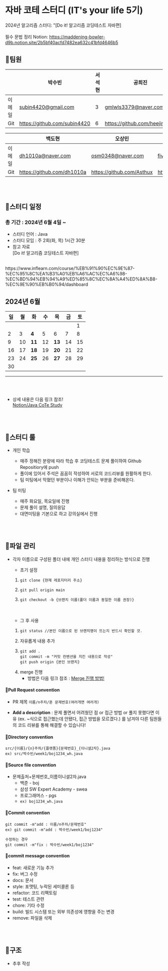 # 자바 코테 스터디 (IT's your life 5기)
2024년 알고리즘 스터디: "[Do it! 알고리즘 코딩테스트 자바편]
<br>
<br>
필수 문법 정리 Notion: https://maddening-bowler-d9b.notion.site/2b5bf40acfd7482ea632c41bfd4646b5
## 📍팀원


|  | 박수빈 | 서석현 | 공희진 | 배광민 |
| --- | --- | --- | ---| ---|
| 이메일 | subin4420@gmail.com | 3 | gmlwls3379@naver.com | qoendqh@naver.com |
| Git | https://github.com/subin4420 | 6 | https://github.com/heejinkong | https://github.com/pangminwhere |

|  | 백도현 | 오상민 | 오수민 | 이보윤 |
| --- | --- | --- | ---| ---|
| 이메일 | dh1010a@naver.com | osm0348@naver.com |fivesoomin@gmail.com|qhdbs0802@naver.com|
| Git | https://github.com/dh1010a | https://github.com/Asthux |https://github.com/ssooomm|https://github.com/BoyunLee|


<br>

<br>


## 📍스터디 일정
### 총 기간 : 2024년 6월 4일 ~ 

- 스터디 언어 : Java
- 스터디 모임 : 주 2회(화, 목) 1시간 30분
- 참고 자료
  <br>
  [Do it! 알고리즘 코딩테스트 자바편]
 <br>
  https://www.inflearn.com/course/%EB%91%90%EC%9E%87-%EC%95%8C%EA%B3%A0%EB%A6%AC%EC%A6%98-%EC%BD%94%EB%94%A9%ED%85%8C%EC%8A%A4%ED%8A%B8-%EC%9E%90%EB%B0%94/dashboard

<br>

## 2024년 6월

| 일 | 월 | 화 | 수 | 목 | 금 | 토 |
|----|----|----|----|----|----|----|
|    |    |    |    |    |    |  1 |
|  2 |  3 |  **4** |  5 |  6 |  7 |  8 |
|  9 | 10 | **11** | 12 | **13** | 14 | 15 |
| 16 | 17 | **18** | 19 | **20** | 21 | 22 |
| 23 | 24 | **25** | 26 | **27** | 28 | 29 |
| 30 |    |    |    |    |    |    |
<hr>
<br>
<br>

- 상세 내용은 다음 링크 참조!<br>
[Notion/Java CoTe Study](노션렝크)

<br>
<br>

## 📍스터디 룰
- 개인 학습
    - 매주 정해진 분량에 따라 학습 후 코딩테스트 문제 풀이하여 Github Repositiory에 push
    - 풀이에 있어서 주석은 꼼꼼히 작성하여 서로의 코드리뷰를 원활하게 한다.
    - 팀 미팅에서 막혔던 부분이나 이해가 안되는 부분을 준비해온다.
     
- 팀 미팅
    - 매주 화요일, 목요일에 진행
    - 문제 풀이 설명, 질의응답
    - 대면미팅을 기본으로 하고 강의실에서 진행

<br>
<br>

## 📍파일 관리
- 각자 이름으로 구성된 폴더 내에 개인 스터디 내용을 정리하는 방식으로 진행 <br>
  - 초기 설정
  1. ```
     git clone {현재 레포지터리 주소}
     ```
  2. ```
     git pull origin main
     ```
  3. ```
     git checkout -b {브랜치 이름(폴더 이름과 동일한 이름 권장)}
     ```
     <br>
     <br>

  - 그 후 사용
  1. ```
     git status //본인 이름으로 된 브랜치명이 뜨는지 반드시 확인할 것.
     ```
  2. 자유롭게 내용 추가
  3. ```
     git add .
     git commit -m "커밋 컨벤션을 지킨 내용으로 작성"
     git push origin {본인 브랜치}
     ```
  4. merge 진행<br>
     - 방법은 다음 링크 참조 : [Merge 진행 방법!](https://2l24algochallenge.notion.site/Merge-4f0f27f65df34f898e40a10a89041f14?pvs=4)
      
      
#### :ocean:Pull Request convention
- PR 제목 ```이름/n주차/푼 문제번호(여러개면 여러개)```

- <b>Add a description</b> : 문제 풀면서 어려웠던 점 or 접근 방법 or 풀지 못했다면 이유
  (ex. ~식으로 접근했는데 안됐다, 접근 방법을 모르겠다.) 를 남겨야 다른 팀원들의 코드 리뷰를 통해 해결할 수 있습니다!

#### :ocean:Directory convention
```
src/{이름}/{n}주차/{플랫폼}{문제번호}_{이니셜2자}.java
ex) src/박수빈/week1/boj1234_wh.java
```

#### :ocean:Source file convention
- 문제출처+문제번호_이름이니셜2자.java
  - 백준 - boj
  - 삼성 SW Expert Academy - swea
  - 프로그래머스 - pgs
  - ```ex) boj1234_wh.java```

#### :ocean:Commit convention
```
git commit -m"add : 이름/n주차/문제번호"
ex) git commit -m"add : 박수빈/week1/boj1234"

수정하는 경우
git commit -m"fix : 박수빈/week1/boj1234" 
```

#### :ocean:commit message convention
- feat: 새로운 기능 추가
- fix: 버그 수정
- docs: 문서
- style: 포맷팅, 누락된 세미콜론 등
- refactor: 코드 리팩토링
- test: 테스트 관련
- chore: 기타 수정
- build: 빌드 시스템 또는 외부 의존성에 영향을 주는 변경
- remove: 파일을 삭제

<br>
<br>

## 📍구조
- 추후 작성

```


    
```

<br>
<br>
